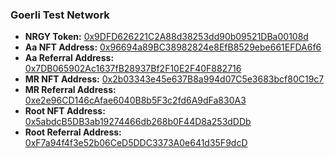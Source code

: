 ### Goerli Test Network

- **NRGY Token:** [0x9DFD626221C2A88d38253dd90b09521DBa00108d](https://goerli.etherscan.io/address/0x9DFD626221C2A88d38253dd90b09521DBa00108d)
- **Aa NFT Address:** [0x96694a89BC38982824e8EfB8529ebe661EFDA6f6](https://goerli.etherscan.io/address/0x96694a89BC38982824e8EfB8529ebe661EFDA6f6)
- **Aa Referral Address:** [0x7DB065902Ac1637fB28937Bf2F10E2F40F882716](https://goerli.etherscan.io/address/0x7DB065902Ac1637fB28937Bf2F10E2F40F882716)
- **MR NFT Address:** [0x2b03343e45e637B8a994d07C5e3683bcf80C19c7](https://goerli.etherscan.io/address/0x2b03343e45e637B8a994d07C5e3683bcf80C19c7)
- **MR Referral Address:** [0xe2e96CD146cAfae6040B8b5F3c2fd6A9dFa830A3](https://goerli.etherscan.io/address/0xe2e96CD146cAfae6040B8b5F3c2fd6A9dFa830A3)
- **Root NFT Address:** [0x5abdcB5DB3ab19274466db268b0F44D8a253dDDb](https://goerli.etherscan.io/address/0x5abdcB5DB3ab19274466db268b0F44D8a253dDDb)
- **Root Referral Address:** [0xF7a94f4f3e52b06CeD5DDC3373A0e641d35F9dcD](https://goerli.etherscan.io/address/0xF7a94f4f3e52b06CeD5DDC3373A0e641d35F9dcD)
